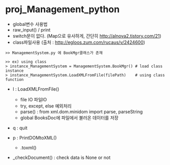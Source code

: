 # proj_Management_python

- global변수 사용법
- raw_input() / print
- switch문이 없다. (Map으로 유사하게, 간단히 http://alnova2.tistory.com/21)
- class파일사용 (출처 : http://egloos.zum.com/rucaus/v/2424600)

```{.python}
>> ManagementSystem.py 에 BookMgr클래스가 존재
 
>> ex) using class
> instance_ManagementSystem = ManagementSystem.BookMgr() # load class instance
> instance_ManagementSystem.LoadXMLFromFile(filePath)    # using class function 

```
- l : LoadXMLFromFile()
	- file IO 파일IO
	- try, except, else 예외처리
	- parse() : from xml.dom.minidom import parse, parseString
	- global BooksDoc에 파일에서 불러온 데이터를 저장
	
- q : quit

- p : PrintDOMtoXML()
	- .toxml()
	
- _checkDocument() :  check data is None or not